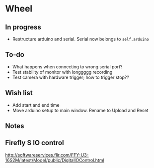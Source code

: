 # Wheel

## In progress
- Restructure arduino and serial. Serial now belongs to `self.arduino`

## To-do

- What happens when connecting to wrong serial port?
- Test stability of monitor with longgggg recording
- Test camera with hardware trigger; how to trigger stop??

## Wish list

- Add start and end time
- Move arduino setup to main window. Rename to Upload and Reset

## Notes


## Firefly S IO control
http://softwareservices.flir.com/FFY-U3-16S2M/latest/Model/public/DigitalIOControl.html